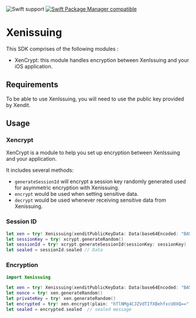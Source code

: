 ![Swift support](https://img.shields.io/badge/Swift-5.3%20%7C%205.4%20%7C%205.5%20%7C%205.6-brightgreen.svg?style=flat&colorA=28a745&&colorB=4E4E4E)
[![Swift Package Manager compatible](https://img.shields.io/badge/Swift_Package_Manager-compatible-brightgreen.svg?style=flat&colorA=28a745&&colorB=4E4E4E)](https://github.com/apple/swift-package-manager)
# Xenissuing 

This SDK comprises of the following modules :
- XenCrypt: this module handles encryption between XenIssuing and your iOS application.
## Requirements

To be able to use XenIssuing, you will need to use the public key provided by Xendit.

## Usage


### Xencrypt

XenCrypt is a module to help you set up encryption between XenIssuing and your application.

It includes several methods:
- `generateSessionId` will encrypt a session key randomly generated used for asymmetric encryption with Xenissuing.
- `encrypt` would be used when setting sensitive data.
- `decrypt` would be used whenever receiving sensitive data from Xenissuing.


### Session ID

```swift
let xen = try! Xenissuing(xenditPublicKeyData: Data(base64Encoded: "BASE64_PUBLIC_KEY")!)
let sessionKey = try! xcrypt.generateRandom()
let sessionId = try! xcrypt.generateSessionId(sessionKey: sessionKey)
let sealed = sessionId.sealed // Data
```

### Encryption

```swift
import Xenissuing

let xen = try! Xenissuing(xenditPublicKeyData: Data(base64Encoded: "BASE64_PUBLIC_KEY")!)
let nonce = try! xen.generateRandom()
let privateKey = try! xen.generateRandom()
let encrypted = try! xen.encrypt(plain: "hTlNMg4CJZVdTIfXBehfxcU0XQ==".data(using: .utf8)!, iv: nonce, sessionKey: privateKey)
let sealed = encrypted.sealed  // sealed message
```
